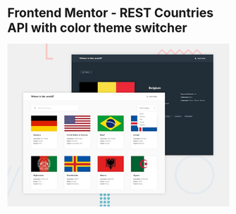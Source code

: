 # Frontend Mentor - REST Countries API with color theme switcher

![Design preview for the REST Countries API with color theme switcher coding challenge](./design/desktop-preview.jpg)
